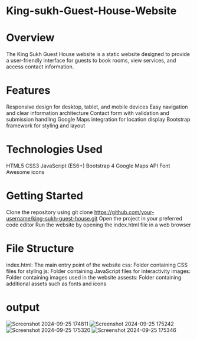 # King-sukh-Guest-House-Website

# Overview
The King Sukh Guest House website is a static website designed to provide a user-friendly interface for guests to book rooms, view services, and access contact information.

# Features
Responsive design for desktop, tablet, and mobile devices
Easy navigation and clear information architecture
Contact form with validation and submission handling
Google Maps integration for location display
Bootstrap framework for styling and layout
# Technologies Used
HTML5
CSS3
JavaScript (ES6+)
Bootstrap 4
Google Maps API
Font Awesome icons
# Getting Started
Clone the repository using git clone https://github.com/your-username/king-sukh-guest-house.git
Open the project in your preferred code editor
Run the website by opening the index.html file in a web browser
# File Structure
index.html: The main entry point of the website
css: Folder containing CSS files for styling
js: Folder containing JavaScript files for interactivity
images: Folder containing images used in the website
assests: Folder containing additional assets such as fonts and icons
# output
![Screenshot 2024-09-25 174811](https://github.com/user-attachments/assets/04404db6-a8d5-4bea-a3ac-3148e17f37d8)
![Screenshot 2024-09-25 175242](https://github.com/user-attachments/assets/94e58770-a897-49ba-9b70-eb893e2cb61f)
![Screenshot 2024-09-25 175320](https://github.com/user-attachments/assets/19a0ec56-89ea-4c9f-b0d7-be13f0825281)
![Screenshot 2024-09-25 175346](https://github.com/user-attachments/assets/e53bdcf5-5b77-40ee-a394-6f3d3094e202)





